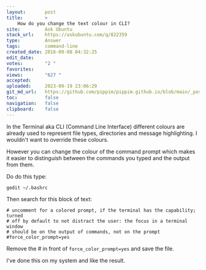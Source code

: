 ```yaml
---
layout:       post
title:        >
    How do you change the text colour in CLI?
site:         Ask Ubuntu
stack_url:    https://askubuntu.com/q/822359
type:         Answer
tags:         command-line
created_date: 2016-09-08 04:32:25
edit_date:    
votes:        "2 "
favorites:    
views:        "627 "
accepted:     
uploaded:     2023-09-19 23:06:29
git_md_url:   https://github.com/pippim/pippim.github.io/blob/main/_posts/2016/2016-09-08-How-do-you-change-the-text-colour-in-CLI_.md
toc:          false
navigation:   false
clipboard:    false
---
```


In the Terminal aka CLI (Command Line Interface) different colours are already used to represent file types, directories and message highlighting. I wouldn't want to override these colours.

However you can change the colour of the command prompt which makes it easier to distinguish between the commands you typed and the output from them.

Do do this type:

``` 
gedit ~/.bashrc
```

Then search for this block of text:

``` 
# uncomment for a colored prompt, if the terminal has the capability; turned
# off by default to not distract the user: the focus in a terminal window
# should be on the output of commands, not on the prompt
#force_color_prompt=yes
```

Remove the # in front of `force_color_prompt=yes` and save the file.

I've done this on my system and like the result.
